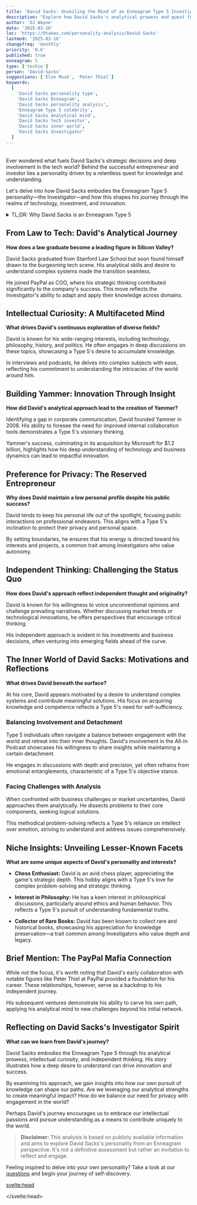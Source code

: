 ```yaml
---
title: 'David Sacks: Unveiling the Mind of an Enneagram Type 5 Investigator'
description: "Explore how David Sacks's analytical prowess and quest for knowledge reflect his Enneagram Type 5 personality, shaping his journey as a tech entrepreneur and investor."
author: 'DJ Wayne'
date: '2025-03-16'
loc: 'https://9takes.com/personality-analysis/David-Sacks'
lastmod: '2025-03-16'
changefreq: 'monthly'
priority: '0.6'
published: true
enneagram: 5
type: ['techie']
person: 'David-Sacks'
suggestions: ['Elon Musk', 'Peter Thiel']
keywords:
  [
    'David Sacks personality type',
    'David Sacks Enneagram',
    'David Sacks personality analysis',
    'Enneagram Type 5 celebrity',
    'David Sacks analytical mind',
    'David Sacks tech investor',
    'David Sacks inner world',
    'David Sacks Investigator'
  ]
---
```


<!-- 'Reid Hoffman', 'Max Levchin', 'Chamath Palihapitiya' -->

<script>
  import PopCard from "$lib/components/atoms/PopCard.svelte";
  import BlogPurpose from '$lib/components/blog/BlogPurpose.svelte';
</script>

<div
  style="display: flex;
        justify-content: center;
        margin: 1rem 0;
      "
>
  <PopCard
    image={`/types/5s/${'David-Sacks'}.webp`}
    showIcon={false}
    enneagramType="5"
    displayText="David Sacks"
    subtext=""
  />
</div>

<p class="firstLetter">Ever wondered what fuels David Sacks's strategic decisions and deep involvement in the tech world? Behind the successful entrepreneur and investor lies a personality driven by a relentless quest for knowledge and understanding.</p>

Let's delve into how David Sacks embodies the Enneagram Type 5 personality—the Investigator—and how this shapes his journey through the realms of technology, investment, and innovation.

<details>
<summary class="accordion">TL;DR: Why David Sacks is an Enneagram Type 5</summary>
<div class="panel">
<ul>
<li><b>Analytical Mind:</b> David's methodical approach to problem-solving and strategy reflects the Investigator's desire to understand complex systems deeply.</li>

<li><b>Intellectual Curiosity:</b> His diverse interests, from technology to history, showcase a Type 5's thirst for knowledge and mastery.</li>

<li><b>Preference for Privacy:</b> Despite his public roles, David maintains a private personal life, aligning with a Type 5's need for personal space.</li>

<li><b>Independent Thinking:</b> His ability to challenge conventional wisdom and think outside the box demonstrates a Type 5's independence.</li>

<li><b>Core Motivation:</b> At his core, David seeks to gain knowledge and competence, driven by a desire to feel capable and self-sufficient—a hallmark of the Type 5 personality.</li>
</ul>
</div>
</details>

## From Law to Tech: David's Analytical Journey

**How does a law graduate become a leading figure in Silicon Valley?**

David Sacks graduated from Stanford Law School but soon found himself drawn to the burgeoning tech scene. His analytical skills and desire to understand complex systems made the transition seamless.

He joined PayPal as COO, where his strategic thinking contributed significantly to the company's success. This move reflects the Investigator's ability to adapt and apply their knowledge across domains.

## Intellectual Curiosity: A Multifaceted Mind

**What drives David's continuous exploration of diverse fields?**

David is known for his wide-ranging interests, including technology, philosophy, history, and politics. He often engages in deep discussions on these topics, showcasing a Type 5's desire to accumulate knowledge.

In interviews and podcasts, he delves into complex subjects with ease, reflecting his commitment to understanding the intricacies of the world around him.

## Building Yammer: Innovation Through Insight

**How did David's analytical approach lead to the creation of Yammer?**

Identifying a gap in corporate communication, David founded Yammer in 2008. His ability to foresee the need for improved internal collaboration tools demonstrates a Type 5's visionary thinking.

Yammer's success, culminating in its acquisition by Microsoft for $1.2 billion, highlights how his deep understanding of technology and business dynamics can lead to impactful innovation.

## Preference for Privacy: The Reserved Entrepreneur

**Why does David maintain a low personal profile despite his public success?**

David tends to keep his personal life out of the spotlight, focusing public interactions on professional endeavors. This aligns with a Type 5's inclination to protect their privacy and personal space.

By setting boundaries, he ensures that his energy is directed toward his interests and projects, a common trait among Investigators who value autonomy.

## Independent Thinking: Challenging the Status Quo

**How does David's approach reflect independent thought and originality?**

David is known for his willingness to voice unconventional opinions and challenge prevailing narratives. Whether discussing market trends or technological innovations, he offers perspectives that encourage critical thinking.

His independent approach is evident in his investments and business decisions, often venturing into emerging fields ahead of the curve.

## The Inner World of David Sacks: Motivations and Reflections

**What drives David beneath the surface?**

At his core, David appears motivated by a desire to understand complex systems and contribute meaningful solutions. His focus on acquiring knowledge and competence reflects a Type 5's need for self-sufficiency.

### Balancing Involvement and Detachment

Type 5 individuals often navigate a balance between engagement with the world and retreat into their inner thoughts. David's involvement in the All-In Podcast showcases his willingness to share insights while maintaining a certain detachment.

He engages in discussions with depth and precision, yet often refrains from emotional entanglements, characteristic of a Type 5's objective stance.

### Facing Challenges with Analysis

When confronted with business challenges or market uncertainties, David approaches them analytically. He dissects problems to their core components, seeking logical solutions.

This methodical problem-solving reflects a Type 5's reliance on intellect over emotion, striving to understand and address issues comprehensively.

## Niche Insights: Unveiling Lesser-Known Facets

**What are some unique aspects of David's personality and interests?**

- **Chess Enthusiast:** David is an avid chess player, appreciating the game's strategic depth. This hobby aligns with a Type 5's love for complex problem-solving and strategic thinking.

- **Interest in Philosophy:** He has a keen interest in philosophical discussions, particularly around ethics and human behavior. This reflects a Type 5's pursuit of understanding fundamental truths.

- **Collector of Rare Books:** David has been known to collect rare and historical books, showcasing his appreciation for knowledge preservation—a trait common among Investigators who value depth and legacy.

## Brief Mention: The PayPal Mafia Connection

While not the focus, it's worth noting that David's early collaboration with notable figures like Peter Thiel at PayPal provided a foundation for his career. These relationships, however, serve as a backdrop to his independent journey.

His subsequent ventures demonstrate his ability to carve his own path, applying his analytical mind to new challenges beyond his initial network.

## Reflecting on David Sacks's Investigator Spirit

**What can we learn from David's journey?**

David Sacks embodies the Enneagram Type 5 through his analytical prowess, intellectual curiosity, and independent thinking. His story illustrates how a deep desire to understand can drive innovation and success.

By examining his approach, we gain insights into how our own pursuit of knowledge can shape our paths. Are we leveraging our analytical strengths to create meaningful impact? How do we balance our need for privacy with engagement in the world?

Perhaps David's journey encourages us to embrace our intellectual passions and pursue understanding as a means to contribute uniquely to the world.

> **Disclaimer:** This analysis is based on publicly available information and aims to explore David Sacks's personality from an Enneagram perspective. It's not a definitive assessment but rather an invitation to reflect and engage.

Feeling inspired to delve into your own personality? Take a look at our [questions](/questions) and begin your journey of self-discovery.

<svelte:head>

<script type="application/ld+json">
{
  "@context": "http://schema.org",
  "@graph": [
    {
      "@type": "Article",
      "articleBody": "This article explores David Sacks's personality through the lens of the Enneagram Type 5, known as the Investigator. It delves into his analytical mind, intellectual curiosity, independent thinking, and how these traits align with the core characteristics of a Type 5 personality.",
      "creator": {
        "@type": "Person",
        "name": "DJ Wayne",
        "sameAs": [
          "https://www.instagram.com/djwayne3/",
          "https://www.youtube.com/@djwayne3",
          "https://www.linkedin.com/in/davidtwayne/",
          "https://twitter.com/djwayne3"
        ]
      },
      "author": {
        "@type": "Person",
        "name": "DJ Wayne",
        "sameAs": [
          "https://www.instagram.com/djwayne3/",
          "https://www.youtube.com/@djwayne3",
          "https://www.linkedin.com/in/davidtwayne/",
          "https://twitter.com/djwayne3"
        ]
      },
      "dateModified": "2025-03-16",
      "datePublished": "2025-03-16",
      "description": "Explore how David Sacks's analytical prowess and quest for knowledge reflect his Enneagram Type 5 personality, shaping his journey as a tech entrepreneur and investor.",
      "headline": "David Sacks: Unveiling the Mind of an Enneagram Type 5 Investigator",
      "image": {
        "@type": "ImageObject",
        "height": 900,
        "url": "https://9takes.com/types/5s/David-Sacks.webp",
        "width": 900
      },
      "mainEntityOfPage": {
        "@id": "https://9takes.com/personality-analysis/David-Sacks",
        "@type": "WebPage"
      },
      "mentions": {
        "@type": "Person",
        "name": "David Sacks",
        "sameAs": [
          "https://en.wikipedia.org/wiki/David_O._Sacks",
          "https://twitter.com/DavidSacks",
          "https://www.craftventures.com/team/david-sacks/"
        ]
      },
      "publisher": {
        "@type": "Organization",
        "sameAs": [
          "https://www.instagram.com/9takesdotcom/",
          "https://twitter.com/9takesdotcom"
        ],
        "logo": {
          "@type": "ImageObject",
          "url": "https://9takes.com/brand/aero.png"
        },
        "name": "9takes"
      },
      "keywords": [
        "David Sacks personality type",
        "David Sacks Enneagram",
        "David Sacks personality analysis",
        "Enneagram Type 5 celebrity",
        "David Sacks analytical mind",
        "David Sacks tech investor",
        "David Sacks inner world",
        "David Sacks Investigator"
      ],
      "articleSection": "Personality Analysis",
      "inLanguage": "en-US",
      "about": [
        {
          "@type": "Thing",
          "name": "Enneagram",
          "sameAs": "https://en.wikipedia.org/wiki/Enneagram_of_Personality"
        },
        {
          "@type": "Thing",
          "name": "Technology",
          "sameAs": "https://en.wikipedia.org/wiki/Technology"
        }
      ],
      "isPartOf": {
        "@type": "WebSite",
        "name": "9takes",
        "url": "https://9takes.com"
      }
    },
    {
      "@type": "FAQPage",
      "mainEntity": [
        {
          "@type": "Question",
          "acceptedAnswer": {
            "@type": "Answer",
            "text": "David Sacks exhibits traits of an Enneagram Type 5 through his analytical approach to business, intellectual curiosity, and preference for privacy. His work in technology and investment reflects the Investigator's core characteristics."
          },
          "name": "Why is David Sacks considered an Enneagram Type 5?"
        },
        {
          "@type": "Question",
          "acceptedAnswer": {
            "@type": "Answer",
            "text": "Examples include his founding of Yammer based on deep market analysis, his wide-ranging interests in philosophy and history, his preference for maintaining personal boundaries, and his independent thinking in strategic decisions."
          },
          "name": "What are some examples of David Sacks's Type 5 characteristics?"
        },
        {
          "@type": "Question",
          "acceptedAnswer": {
            "@type": "Answer",
            "text": "David Sacks is often associated with the Enneagram Type 5, known as the Investigator. This personality type is characterized by a thirst for knowledge, analytical mind, and a desire for understanding."
          },
          "name": "What is David Sacks's personality type?"
        },
        {
          "@type": "Question",
          "acceptedAnswer": {
            "@type": "Answer",
            "text": "His approach to entrepreneurship and investment involves deep analysis and understanding of complex systems, reflecting his Investigator personality. He seeks to innovate and solve problems through knowledge and strategic thinking."
          },
          "name": "How does David's work reflect his Enneagram Type 5 personality?"
        }
      ]
    }
  ]
}
</script>

</svelte:head>

<style lang="scss">
</style>
